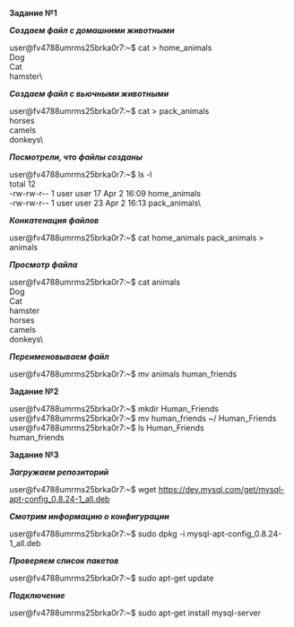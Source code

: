 **Задание №1**

***Создаем файл с домашними животными***

user@fv4788umrms25brka0r7:~$ cat > home_animals\
Dog\
Cat\
hamster\

***Создаем файл с вьючными животными***

user@fv4788umrms25brka0r7:~$ cat > pack_animals\
horses\
camels\
donkeys\

***Посмотрели, что файлы созданы***

user@fv4788umrms25brka0r7:~$ ls -l\
total 12\
-rw-rw-r-- 1 user user 17 Apr  2 16:09 home_animals\
-rw-rw-r-- 1 user user 23 Apr  2 16:13 pack_animals\

***Конкатенация файлов***

user@fv4788umrms25brka0r7:~$ cat home_animals pack_animals > animals

***Просмотр файла***

user@fv4788umrms25brka0r7:~$ cat animals\
Dog\
Cat\
hamster\
horses\
camels\
donkeys\

***Переименовываем файл***

user@fv4788umrms25brka0r7:~$ mv animals human_friends

**Задание №2**

user@fv4788umrms25brka0r7:~$ mkdir Human_Friends\
user@fv4788umrms25brka0r7:~$ mv human_friends ~/ Human_Friends\
user@fv4788umrms25brka0r7:~$ ls Human_Friends\
human_friends

**Задание №3**

***Загружаем репозиторий***

user@fv4788umrms25brka0r7:~$ wget https://dev.mysql.com/get/mysql-apt-config_0.8.24-1_all.deb

***Смотрим информацию о конфигурации***

user@fv4788umrms25brka0r7:~$ sudo dpkg -i mysql-apt-config_0.8.24-1_all.deb

***Проверяем список пакетов***

user@fv4788umrms25brka0r7:~$ sudo apt-get update

***Подключение***

user@fv4788umrms25brka0r7:~$ sudo apt-get install mysql-server

